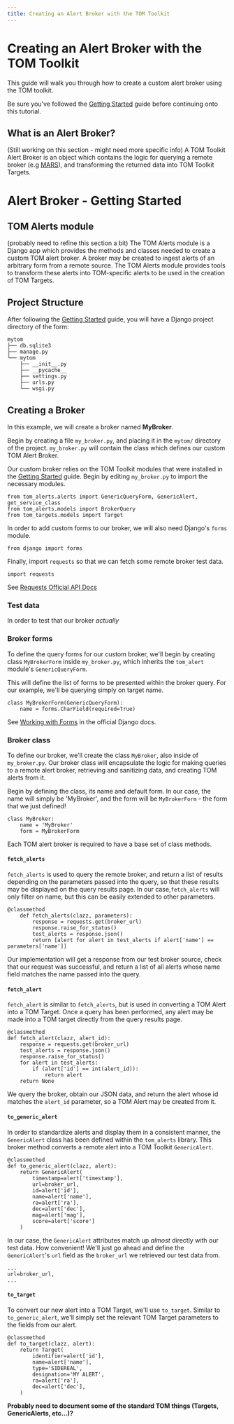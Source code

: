 ```yaml
---
title: Creating an Alert Broker with the TOM Toolkit
---
```


# Creating an Alert Broker with the TOM Toolkit
This guide will walk you through how to create a custom alert broker using the TOM toolkit.

Be sure you've followed the [Getting Started](/docs/getting_started) guide before continuing onto this tutorial.

## What is an Alert Broker?
(Still working on this section - might need more specific info)
A TOM Toolkit Alert Broker is an object which contains the logic for querying a remote broker (e.g [MARS](https://mars.lco.global)), and transforming the returned data into TOM Toolkit Targets.

# Alert Broker - Getting Started

## TOM Alerts module
(probably need to refine this section a bit)
The TOM Alerts module is a Django app which provides the methods and
classes needed to create a custom TOM alert broker. A broker may be created to ingest alerts of an arbitrary form from a remote source. The TOM Alerts module provides tools to transform these alerts
into TOM-specific alerts to be used in the creation of TOM Targets.

## Project Structure
After following the [Getting Started](/docs/getting_started) guide, you will have
a Django project directory of the form:

```
mytom
├── db.sqlite3
├── manage.py
└── mytom
    ├── __init__.py
    ├── __pycache__
    ├── settings.py
    ├── urls.py
    └── wsgi.py
```

## Creating a Broker
In this example, we will create a broker named __MyBroker__.

Begin by creating a file `my_broker.py`, and placing it in the `mytom/` directory
of the project. `my_broker.py` will contain the class which defines our custom
TOM Alert Broker.

Our custom broker relies on the TOM Toolkit modules that were installed in the
[Getting Started](/docs/getting_started) guide. Begin by editing `my_broker.py`
to import the necessary modules.

```
from tom_alerts.alerts import GenericQueryForm, GenericAlert, get_service_class
from tom_alerts.models import BrokerQuery
from tom_targets.models import Target
```

In order to add custom forms to our broker, we will also need Django's `forms` module.

```
from django import forms
```

Finally, import `requests` so that we can fetch some remote broker test data.

```
import requests
```

See [Requests Official API Docs](http://docs.python-requests.org/en/master/)

### Test data

In order to test that our broker *actually*

### Broker forms
To define the query forms for our custom broker, we'll begin by creating class
`MyBrokerForm` inside `my_broker.py`, which inherits the `tom_alert` module's
`GenericQueryForm`.

This will define the list of forms to be presented within the broker query. For
our example, we'll be querying simply on target name.

```
class MyBrokerForm(GenericQueryForm):
    name = forms.CharField(required=True)
```

See [Working with Forms](https://docs.djangoproject.com/en/2.1/topics/forms/) in
the official Django docs.

### Broker class
To define our broker, we'll create the class `MyBroker`, also inside of `my_broker.py`.
Our broker class will encapsulate the logic for making queries to a remote alert broker,
retrieving and sanitizing data, and creating TOM alerts from it.

Begin by defining the class, its name and default form. In our case, the name
will simply be 'MyBroker', and the form will be `MyBrokerForm` - the form that we
just defined!

```
class MyBroker:
    name = 'MyBroker'
    form = MyBrokerForm
```

Each TOM alert broker is required to have a base set of class methods.

#### `fetch_alerts`
`fetch_alerts` is used to query the remote broker, and return a list
of results depending on the parameters passed into the query, so that
these results may be displayed on the query results page. In our case,`fetch_alerts`
will only filter on name, but this can be easily extended to other parameters.

```
@classmethod
    def fetch_alerts(clazz, parameters):
        response = requests.get(broker_url)
        response.raise_for_status()
        test_alerts = response.json()
        return [alert for alert in test_alerts if alert['name'] == parameters['name']]
```

Our implementation will get a response from our test broker source, check that our
request was successful, and return a list of all alerts whose name field matches the
name passed into the query.

#### `fetch_alert`
`fetch_alert` is similar to `fetch_alerts`, but is used in converting a TOM Alert
into a TOM Target. Once a query has been performed, any alert may be made into a TOM
target directly from the query results page.

```
@classmethod
def fetch_alert(clazz, alert_id):
    response = requests.get(broker_url)
    test_alerts = response.json()
    response.raise_for_status()
    for alert in test_alerts:
        if (alert['id'] == int(alert_id)):
            return alert
    return None
```

We query the broker, obtain our JSON data, and return the alert whose id
matches the `alert_id` parameter, so a TOM Alert may be created from it.

#### `to_generic_alert`
In order to standardize alerts and display them in a consistent manner,
the `GenericAlert` class has been defined within the `tom_alerts` library.
This broker method converts a remote alert into a TOM Toolkit `GenericAlert`.

```
@classmethod
def to_generic_alert(clazz, alert):
    return GenericAlert(
        timestamp=alert['timestamp'],
        url=broker_url,
        id=alert['id'],
        name=alert['name'],
        ra=alert['ra'],
        dec=alert['dec'],
        mag=alert['mag'],
        score=alert['score']
    )
```
In our case, the `GenericAlert` attributes match up *almost* directly with our test
data. How convenient! We'll just go ahead and define the `GenericAlert`'s `url`
field as the `broker_url` we retrieved our test data from.

```
...
url=broker_url,
...
```

#### `to_target`
To convert our new alert into a TOM Target, we'll use `to_target`. Similar to
`to_generic_alert`, we'll simply set the relevant TOM Target parameters to
the fields from our alert.

```
@classmethod
def to_target(clazz, alert):
    return Target(
        identifier=alert['id'],
        name=alert['name'],
        type='SIDEREAL',
        designation='MY ALERT',
        ra=alert['ra'],
        dec=alert['dec'],
    )
```
__Probably need to document some of the standard TOM things (Targets, GenericAlerts, etc...)?__
